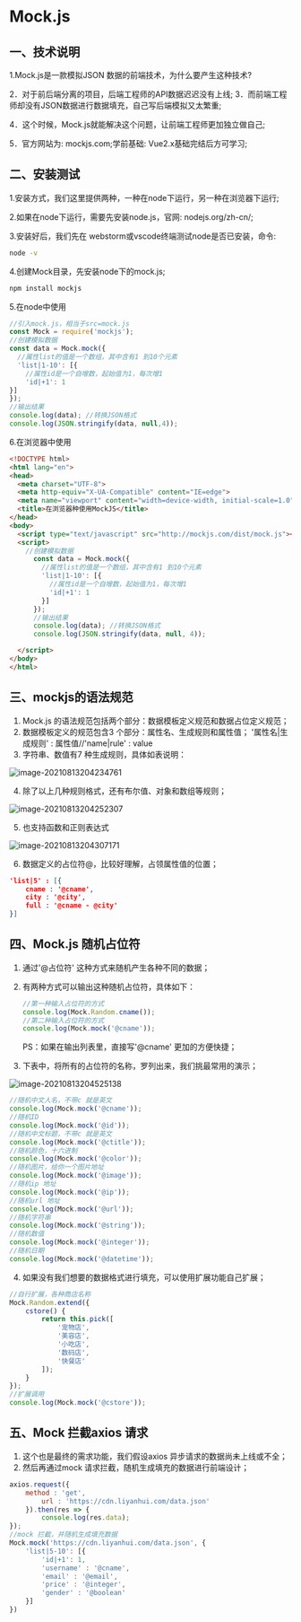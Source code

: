 # Mock.js

## 一、技术说明

1.Mock.js是一款模拟JSON 数据的前端技术，为什么要产生这种技术?

2．对于前后端分离的项目，后端工程师的API数据迟迟没有上线;
3．而前端工程师却没有JSON数据进行数据填充，自己写后端模拟又太繁重;

4．这个时候，Mock.js就能解决这个问题，让前端工程师更加独立做自己;

5．官方网站为: mockjs.com;学前基础: Vue2.x基础完结后方可学习;

## 二、安装测试

1.安装方式，我们这里提供两种，一种在node下运行，另一种在浏览器下运行;

2.如果在node下运行，需要先安装node.js，官网: nodejs.org/zh-cn/;

3.安装好后，我们先在 webstorm或vscode终端测试node是否已安装，命令:

```bash
node -v
```

4.创建Mock目录，先安装node下的mock.js;

```bash
npm install mockjs
```

5.在node中使用

```js
//引入mock.js，相当于src=mock.js
const Mock = require('mockjs');
//创建模拟数据
const data = Mock.mock({
  //属性list的值是一个数组，其中含有1 到10个元素
  'list|1-10': [{
    //属性id是一个自增数，起始值为1，每次增1
    'id|+1': 1
}]
});
//输出结果
console.log(data); //转换JSON格式
console.log(JSON.stringify(data, null,4));

```

6.在浏览器中使用

```html
<!DOCTYPE html>
<html lang="en">
<head>
  <meta charset="UTF-8">
  <meta http-equiv="X-UA-Compatible" content="IE=edge">
  <meta name="viewport" content="width=device-width, initial-scale=1.0">
  <title>在浏览器种使用MockJS</title>
</head>
<body>
  <script type="text/javascript" src="http://mockjs.com/dist/mock.js"></script>
  <script>
    //创建模拟数据
      const data = Mock.mock({
        //属性list的值是一个数组，其中含有1 到10个元素
        'list|1-10': [{
          //属性id是一个自增数，起始值为1，每次增1
          'id|+1': 1
        }]
      });
      //输出结果
      console.log(data); //转换JSON格式
      console.log(JSON.stringify(data, null, 4));

  </script>
</body>
</html>
```

## 三、mockjs的语法规范

1. Mock.js 的语法规范包括两个部分：数据模板定义规范和数据占位定义规范；
2. 数据模板定义的规范包含3 个部分：属性名、生成规则和属性值；
'属性名|生成规则' : 属性值//'name|rule' : value
3. 字符串、数值有7 种生成规则，具体如表说明：

![image-20210813204234761](Mock.js.assets/image-20210813204234761.png)

4. 除了以上几种规则格式，还有布尔值、对象和数组等规则；

![image-20210813204252307](Mock.js.assets/image-20210813204252307.png)

5. 也支持函数和正则表达式

![image-20210813204307171](Mock.js.assets/image-20210813204307171.png)

6. 数据定义的占位符@，比较好理解，占领属性值的位置；

```json
'list|5' : [{
	cname : '@cname',
	city : '@city',
	full : '@cname - @city'
}]
```

## 四、Mock.js 随机占位符

1. 通过'@占位符' 这种方式来随机产生各种不同的数据；

2. 有两种方式可以输出这种随机占位符，具体如下：

   ```js
   //第一种输入占位符的方式
   console.log(Mock.Random.cname());
   //第二种输入占位符的方式
   console.log(Mock.mock('@cname'));
   ```

   PS：如果在输出列表里，直接写'@cname' 更加的方便快捷；

3. 下表中，将所有的占位符的名称，罗列出来，我们挑最常用的演示；

![image-20210813204525138](Mock.js.assets/image-20210813204525138.png)

```js
//随机中文人名，不带c 就是英文
console.log(Mock.mock('@cname'));
//随机ID
console.log(Mock.mock('@id'));
//随机中文标题，不带c 就是英文
console.log(Mock.mock('@ctitle'));
//随机颜色，十六进制
console.log(Mock.mock('@color'));
//随机图片，给你一个图片地址
console.log(Mock.mock('@image'));
//随机ip 地址
console.log(Mock.mock('@ip'));
//随机url 地址
console.log(Mock.mock('@url'));
//随机字符串
console.log(Mock.mock('@string'));
//随机数值
console.log(Mock.mock('@integer'));
//随机日期
console.log(Mock.mock('@datetime'));
```

4.  如果没有我们想要的数据格式进行填充，可以使用扩展功能自己扩展；

```js
//自行扩展，各种商店名称
Mock.Random.extend({
	cstore() {
        return this.pick([
            '宠物店',
            '美容店',
            '小吃店',
            '数码店',
            '快餐店'
        ]);
	}
});
//扩展调用
console.log(Mock.mock('@cstore'));
```

## 五、Mock 拦截axios 请求

1. 这个也是最终的需求功能，我们假设axios 异步请求的数据尚未上线或不全；
2. 然后再通过mock 请求拦截，随机生成填充的数据进行前端设计；

```js
axios.request({
    method : 'get',
    	url : 'https://cdn.liyanhui.com/data.json'
    }).then(res => {
    	console.log(res.data);
});
//mock 拦截，并随机生成填充数据
Mock.mock('https://cdn.liyanhui.com/data.json', {
    'list|5-10': [{
        'id|+1': 1,
        'username' : '@cname',
        'email' : '@email',
        'price' : '@integer',
        'gender' : '@boolean'
    }]
})
```

